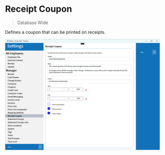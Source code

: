 # Receipt Coupon
> Database Wide

Defines a coupon that can be printed on receipts.

![Receipt Coupon](../../../.attachments/Documentation/ReceiptCoupon.png "Receipt Coupon")
